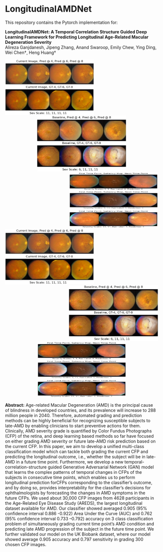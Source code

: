 # LongitudinalAMDNet

This repository contains the Pytorch implementation for:

**LongitudinalAMDNet: A Temporal Correlation Structure Guided Deep Learning Framework for Predicting Longitudinal Age-Related Macular Degeneration Severity**<br/>Alireza Ganjdanesh, Jipeng Zhang, Anand Swaroop, Emily Chew, Ying Ding, Wei Chen&dagger;, Heng Huang&dagger;

<div id="container">
    <div class="inline-block" align="left">
        <img src=./Figures/LongitudinalPred.png width = '293px' height = '183px'>
    </div>
    <div class="inline-block" align="center">
        <img src=./Figures/ProgressedMainText1.png width = '293px' height = '183px'>
    </div>
    <div class="inline-block" align="right">
        <img src=./Figures/saliency.png width = '293px' height = '183px'>
    </div>
</div>


<div id="container">
  <div id="left" float:"left" align="left"><img src=./Figures/LongitudinalPred.png width = '293px' height = '183px'></div>
  <div id="right" float:"right" align="right"><img src=./Figures/ProgressedMainText1.png width = '293px' height = '183px'></div>
</div>

<div id="center" float:"center" align="center"><img src=./Figures/saliency.png width = '293px' height = '183px'></div>



**Abstract:** Age-related  Macular  Degeneration  (AMD)  is  the  principal  cause  of  blindness  in  developed countries, and  its  prevalence  will  increase to  288 million  people  in  2040.  Therefore,  automated grading and prediction methods can be highly beneficial for recognizing susceptible subjects to late-AMD  by  enabling  clinicians to  start  preventive  actions  for  them.  Clinically,  AMD  severity grade  is  quantified  by  Color  Fundus  Photographs  (CFP)  of  the  retina,  and  deep  learning  based methods so far have focused on either grading AMD severity or future late-AMD risk prediction based  on  the  current  CFP. In  this  paper, we aim  to  develop  a  unified multi-class  classification model which can tackle both grading the current CFP and predicting the longitudinal outcome, i.e., whether the subject will be in late-AMD in a future time point. Furthermore, we develop a new temporal-correlation-structure guided Generative Adversarial Network (GAN) model that learns the complex patterns of temporal changes in CFPs of the subjects in consecutive time points, which enables us to perform longitudinal prediction forCFPs corresponding to the classifier’s outcome, and  by  doing  so,  provides interpretability for the classifier’s decisions for  ophthalmologists by forecasting the changes in AMD symptoms in the future CFPs. We used about 30,000 CFP images from 4628 participants in the Age-Related Eye Disease Study (AREDS), the largest longitudinal dataset available for AMD. Our classifier showed averaged 0.905 (95% confidence interval 0.886 -0.922) Area Under the Curve (AUC) and 0.762 (95% confidence interval 0.733 –0.792) accuracy on 3 class classification problem of simultaneously grading current time point’s AMD condition and predicting late AMD progression of the subject in the future time point. We further validated our model on the UK Biobank dataset, where our model showed average 0.905 accuracy and 0.797 sensitivity in grading 300 chosen CFP images.


